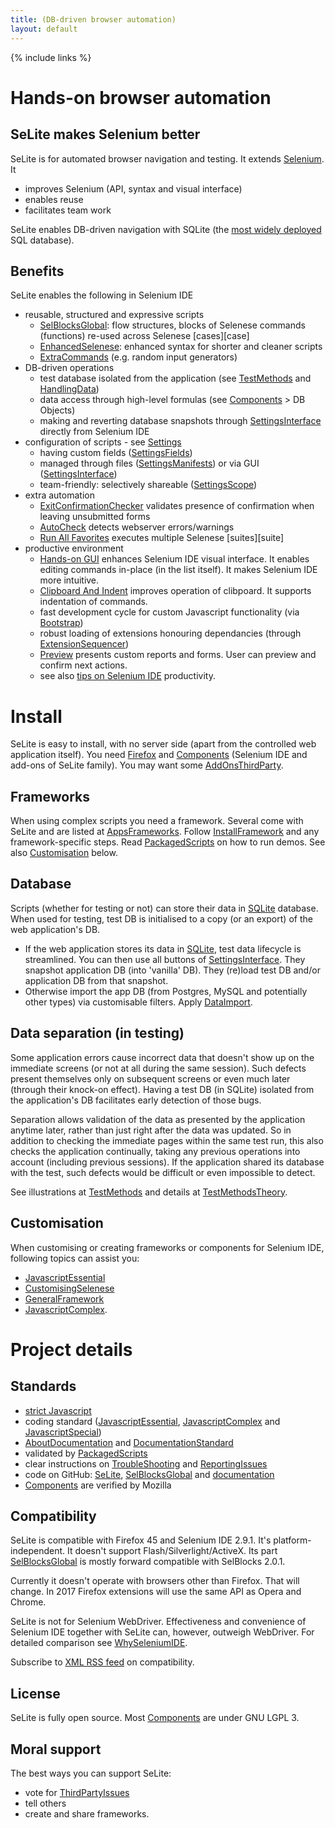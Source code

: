 ```yaml
---
title: (DB-driven browser automation)
layout: default
---
```

{% include links %}

# Hands-on browser automation

## SeLite makes Selenium better
SeLite is for automated browser navigation and testing. It extends [Selenium](http://docs.seleniumhq.org/projects/ide/). It

 * improves Selenium (API, syntax and visual interface)
 * enables reuse
 * facilitates team work

SeLite enables DB-driven navigation with SQLite (the [most widely deployed](http://www.sqlite.org/mostdeployed.html) SQL database).

## Benefits
SeLite enables the following in Selenium IDE

* reusable, structured and expressive scripts
  * [SelBlocksGlobal](SelBlocksGlobal): flow structures, blocks of Selenese commands (functions) re-used across Selenese [cases][case]
  * [EnhancedSelenese](EnhancedSelenese): enhanced syntax for shorter and cleaner scripts
  * [ExtraCommands](ExtraCommands) (e.g. random input generators)
* DB-driven operations
  * test database isolated from the application (see [TestMethods](TestMethods) and [HandlingData](HandlingData))
  * data access through high-level formulas (see [Components](Components) > DB Objects)
  * making and reverting database snapshots through [SettingsInterface](SettingsInterface) directly from Selenium IDE
* configuration of scripts - see [Settings](Settings)
  * having custom fields ([SettingsFields](SettingsFields))
  * managed through files ([SettingsManifests](SettingsManifests)) or via GUI ([SettingsInterface](SettingsInterface))
  * team-friendly: selectively shareable ([SettingsScope](SettingsScope))
* extra automation
  * [ExitConfirmationChecker](ExitConfirmationChecker) validates presence of confirmation when leaving unsubmitted forms
  * [AutoCheck](AutoCheck) detects webserver errors/warnings
  * [Run All Favorites](https://addons.mozilla.org/en-US/firefox/addon/selite-run-all-favorites/) executes multiple Selenese [suites][suite]
* productive environment
  * [Hands-on GUI](SeleniumIDE#hands-on-gui) enhances Selenium IDE visual interface. It enables editing commands in-place (in the list itself). It makes Selenium IDE more intuitive.
  * [Clipboard And Indent](https://addons.mozilla.org/en-US/firefox/addon/selite-clipboard-and-indent/) improves operation of clibpoard. It supports indentation of commands.
  * fast development cycle for custom Javascript functionality (via [Bootstrap](Bootstrap))
  * robust loading of extensions honouring dependancies (through [ExtensionSequencer](ExtensionSequencer))
  * [Preview](Preview) presents custom reports and forms. User can preview and confirm next actions.
  * see also [tips on Selenium IDE](SeleniumIDE) productivity.

# Install
SeLite is easy to install, with no server side (apart from the controlled web application itself). You need [Firefox](http://www.mozilla.org) and [Components](Components) (Selenium IDE and add-ons of SeLite family). You may want some [AddOnsThirdParty](AddOnsThirdParty).

## Frameworks
When using complex scripts you need a framework. Several come with SeLite and are listed at [AppsFrameworks](AppsFrameworks). Follow [InstallFramework](InstallFramework) and any framework-specific steps. Read [PackagedScripts](PackagedScripts) on how to run demos. See also [Customisation](index#customisation) below.

## Database
Scripts (whether for testing or not) can store their data in [SQLite](http://www.sqlite.org/) database. When used for testing, test DB is initialised to a copy (or an export) of the web application's DB.

 * If the web application stores its data in [SQLite](http://www.sqlite.org/), test data lifecycle is streamlined. You can then use all buttons of [SettingsInterface](SettingsInterface). They snapshot application DB (into 'vanilla' DB). They (re)load test DB and/or application DB from that snapshot.
 * Otherwise import the app DB (from Postgres, MySQL and potentially other types) via customisable filters. Apply [DataImport](DataImport).

## Data separation (in testing)
Some application errors cause incorrect data that doesn't show up on the immediate screens (or not at all during the same session). Such defects present themselves only on subsequent screens or even much later (through their knock-on effect). Having a test DB (in SQLite) isolated from the application's DB facilitates early detection of those bugs.

Separation allows validation of the data as presented by the application anytime later, rather than just right after the data was updated. So in addition to checking the immediate pages within the same test run, this also checks the application continually, taking any previous operations into account (including previous sessions). If the application shared its database with the test, such defects would be difficult or even impossible to detect.

See illustrations at [TestMethods](TestMethods) and details at [TestMethodsTheory](TestMethodsTheory).

## Customisation
When customising or creating frameworks or components for Selenium IDE, following topics can assist you:

* [JavascriptEssential](JavascriptEssential)
* [CustomisingSelenese](CustomisingSelenese)
* [GeneralFramework](GeneralFramework)
* [JavascriptComplex](JavascriptComplex).

# Project details

## Standards
 * [strict Javascript](JavascriptEssential#strict-javascript)
 * coding standard ([JavascriptEssential](JavascriptEssential), [JavascriptComplex](JavascriptComplex) and [JavascriptSpecial](JavascriptSpecial))
 * [AboutDocumentation](AboutDocumentation) and [DocumentationStandard](DocumentationStandard)
 * validated by [PackagedScripts](PackagedScripts)
 * clear instructions on [TroubleShooting](TroubleShooting) and [ReportingIssues](ReportingIssues)
 * code on GitHub: [SeLite](https://github.com/SeLite/SeLite), [SelBlocksGlobal](https://github.com/SeLite/SelBlocksGlobal) and [documentation](https://github.com/SeLite/SeLite.github.io)
 * [Components](Components) are verified by Mozilla

## Compatibility
SeLite is compatible with Firefox 45 and Selenium IDE 2.9.1. It's platform-independent. It doesn't support Flash/Silverlight/ActiveX. Its part [SelBlocksGlobal](SelBlocksGlobal) is mostly forward compatible with SelBlocks 2.0.1.<!-- Comment: Regarding Adobe Flash: I have't tried https://addons.mozilla.org/en-us/firefox/addon/flex-pilot-x (https://github.com/admc/flex-pilot-x - both last updated in May 2011!), neither https://code.google.com/p/sfapi/. They inject .swf, or they need to be compiled with the Flash application, respectively.-->

Currently it doesn't operate with browsers other than Firefox. That will change. In 2017 Firefox extensions will use the same API as Opera and Chrome.

SeLite is not for Selenium WebDriver. Effectiveness and convenience of Selenium IDE together with SeLite can, however, outweigh WebDriver. For detailed comparison see [WhySeleniumIDE](WhySeleniumIDE).

Subscribe to [XML RSS feed](http://www.feed43.com/selite-compatibility.xml) on compatibility.<!-- Don't include that in the header of this page. It's the landing page, hence we want its RSS to reflect changes anywhere in the documentation. -->

## License
SeLite is fully open source. Most [Components](Components) are under GNU LGPL 3.

## Moral support
The best ways you can support SeLite:

 * vote for [ThirdPartyIssues](ThirdPartyIssues)
 * tell others
 * create and share frameworks.